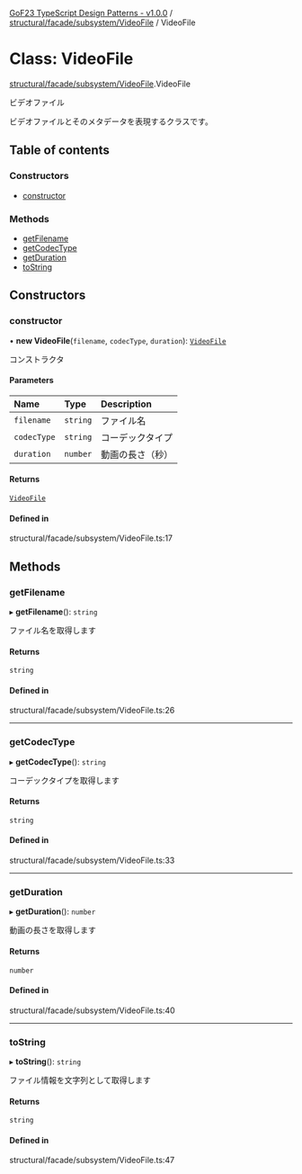 [GoF23 TypeScript Design Patterns - v1.0.0](../README.md) / [structural/facade/subsystem/VideoFile](../modules/structural_facade_subsystem_VideoFile.md) / VideoFile

# Class: VideoFile

[structural/facade/subsystem/VideoFile](../modules/structural_facade_subsystem_VideoFile.md).VideoFile

ビデオファイル

ビデオファイルとそのメタデータを表現するクラスです。

## Table of contents

### Constructors

- [constructor](structural_facade_subsystem_VideoFile.VideoFile.md#constructor)

### Methods

- [getFilename](structural_facade_subsystem_VideoFile.VideoFile.md#getfilename)
- [getCodecType](structural_facade_subsystem_VideoFile.VideoFile.md#getcodectype)
- [getDuration](structural_facade_subsystem_VideoFile.VideoFile.md#getduration)
- [toString](structural_facade_subsystem_VideoFile.VideoFile.md#tostring)

## Constructors

### constructor

• **new VideoFile**(`filename`, `codecType`, `duration`): [`VideoFile`](structural_facade_subsystem_VideoFile.VideoFile.md)

コンストラクタ

#### Parameters

| Name | Type | Description |
| :------ | :------ | :------ |
| `filename` | `string` | ファイル名 |
| `codecType` | `string` | コーデックタイプ |
| `duration` | `number` | 動画の長さ（秒） |

#### Returns

[`VideoFile`](structural_facade_subsystem_VideoFile.VideoFile.md)

#### Defined in

structural/facade/subsystem/VideoFile.ts:17

## Methods

### getFilename

▸ **getFilename**(): `string`

ファイル名を取得します

#### Returns

`string`

#### Defined in

structural/facade/subsystem/VideoFile.ts:26

___

### getCodecType

▸ **getCodecType**(): `string`

コーデックタイプを取得します

#### Returns

`string`

#### Defined in

structural/facade/subsystem/VideoFile.ts:33

___

### getDuration

▸ **getDuration**(): `number`

動画の長さを取得します

#### Returns

`number`

#### Defined in

structural/facade/subsystem/VideoFile.ts:40

___

### toString

▸ **toString**(): `string`

ファイル情報を文字列として取得します

#### Returns

`string`

#### Defined in

structural/facade/subsystem/VideoFile.ts:47
